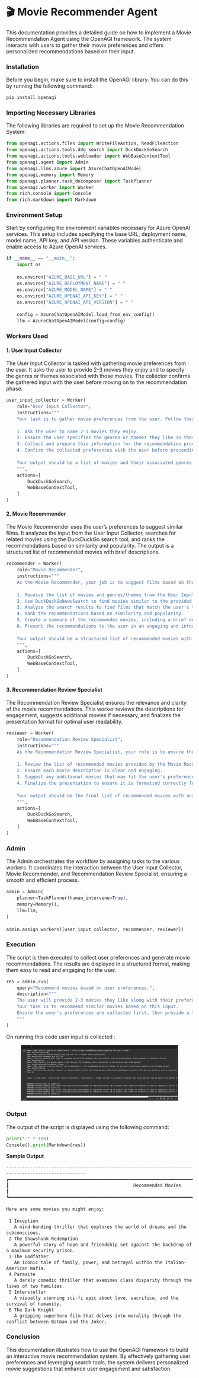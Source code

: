 # 🎬 Movie Recommender Agent

This documentation provides a detailed guide on how to implement a Movie Recommendation Agent using the OpenAGI framework. The system interacts with users to gather their movie preferences and offers personalized recommendations based on their input.

### Installation

Before you begin, make sure to install the OpenAGI library. You can do this by running the following command:

```bash
pip install openagi
```

### Importing Necessary Libraries

The following libraries are required to set up the Movie Recommendation System:

```python
from openagi.actions.files import WriteFileAction, ReadFileAction
from openagi.actions.tools.ddg_search import DuckDuckGoSearch
from openagi.actions.tools.webloader import WebBaseContextTool
from openagi.agent import Admin
from openagi.llms.azure import AzureChatOpenAIModel
from openagi.memory import Memory
from openagi.planner.task_decomposer import TaskPlanner
from openagi.worker import Worker
from rich.console import Console
from rich.markdown import Markdown
```

### Environment Setup

Start by configuring the environment variables necessary for Azure OpenAI services. This setup includes specifying the base URL, deployment name, model name, API key, and API version. These variables authenticate and enable access to Azure OpenAI services.

```python
if __name__ == "__main__":
    import os

    os.environ["AZURE_BASE_URL"] = " "
    os.environ["AZURE_DEPLOYMENT_NAME"] = " "
    os.environ["AZURE_MODEL_NAME"] = " "
    os.environ["AZURE_OPENAI_API_KEY"] = " "
    os.environ["AZURE_OPENAI_API_VERSION"] = " "

    config = AzureChatOpenAIModel.load_from_env_config()
    llm = AzureChatOpenAIModel(config=config)
```

### Workers Used

#### 1. User Input Collector

The User Input Collector is tasked with gathering movie preferences from the user. It asks the user to provide 2-3 movies they enjoy and to specify the genres or themes associated with those movies. The collector confirms the gathered input with the user before moving on to the recommendation phase.

```python
user_input_collector = Worker(
    role="User Input Collector",
    instructions="""
    Your task is to gather movie preferences from the user. Follow these steps:

    1. Ask the user to name 2-3 movies they enjoy.
    2. Ensure the user specifies the genres or themes they like in these movies.
    3. Collect and prepare this information for the recommendation process.
    4. Confirm the collected preferences with the user before proceeding.

    Your output should be a list of movies and their associated genres or themes.
    """,
    actions=[
        DuckDuckGoSearch,
        WebBaseContextTool,
    ]
)
```

#### 2. Movie Recommender

The Movie Recommender uses the user’s preferences to suggest similar films. It analyzes the input from the User Input Collector, searches for related movies using the DuckDuckGo search tool, and ranks the recommendations based on similarity and popularity. The output is a structured list of recommended movies with brief descriptions.

```python
recommender = Worker(
    role="Movie Recommender",
    instructions="""
    As the Movie Recommender, your job is to suggest films based on the user's preferences. Follow these steps:

    1. Receive the list of movies and genres/themes from the User Input Collector.
    2. Use DuckDuckGoNewsSearch to find movies similar to the provided examples.
    3. Analyze the search results to find films that match the user's tastes.
    4. Rank the recommendations based on similarity and popularity.
    5. Create a summary of the recommended movies, including a brief description for each.
    6. Present the recommendations to the user in an engaging and informative way.

    Your output should be a structured list of recommended movies with descriptions.
    """,
    actions=[
        DuckDuckGoSearch,
        WebBaseContextTool,
    ]
)
```

#### 3. Recommendation Review Specialist

The Recommendation Review Specialist ensures the relevance and clarity of the movie recommendations. This worker reviews the descriptions for engagement, suggests additional movies if necessary, and finalizes the presentation format for optimal user readability.

```python
reviewer = Worker(
    role="Recommendation Review Specialist",
    instructions="""
    As the Recommendation Review Specialist, your role is to ensure the recommendations are relevant and well-presented. Follow these steps:

    1. Review the list of recommended movies provided by the Movie Recommender.
    2. Ensure each movie description is clear and engaging.
    3. Suggest any additional movies that may fit the user's preferences.
    4. Finalize the presentation to ensure it is formatted correctly for easy readability.

    Your output should be the final list of recommended movies with any suggested enhancements.
    """,
    actions=[
        DuckDuckGoSearch,
        WebBaseContextTool,
    ]
)
```

### Admin

The Admin orchestrates the workflow by assigning tasks to the various workers. It coordinates the interaction between the User Input Collector, Movie Recommender, and Recommendation Review Specialist, ensuring a smooth and efficient process.

```python
admin = Admin(
    planner=TaskPlanner(human_intervene=True),
    memory=Memory(),
    llm=llm,
)

admin.assign_workers([user_input_collector, recommender, reviewer])
```

### Execution

The script is then executed to collect user preferences and generate movie recommendations. The results are displayed in a structured format, making them easy to read and engaging for the user.

```python
res = admin.run(
    query="Recommend movies based on user preferences.",
    description="""
    The user will provide 2-3 movies they like along with their preferred genres or themes.
    Your task is to recommend similar movies based on this input.
    Ensure the user's preferences are collected first, then provide a list of recommendations.
    """
)
```

On running this code user input is collected :

<figure><img src="../.gitbook/assets/Screenshot 2024-08-22 at 15.51.33.png" alt=""><figcaption></figcaption></figure>

### Output

The output of the script is displayed using the following command:

```python
print("-" * 100)
Console().print(Markdown(res))
```

**Sample Output**

```
----------------------------------------------------------------------------------------------------
┏━━━━━━━━━━━━━━━━━━━━━━━━━━━━━━━━━━━━━━━━━━━━━━━━━━━━━━━━━━━━━━━━━━━━━━━━━━━━━━━━━━━━━━━━━━━━━━━━━━━━━━━━━━━━━━━━━┓
┃                                               Recommended Movies                                                ┃
┗━━━━━━━━━━━━━━━━━━━━━━━━━━━━━━━━━━━━━━━━━━━━━━━━━━━━━━━━━━━━━━━━━━━━━━━━━━━━━━━━━━━━━━━━━━━━━━━━━━━━━━━━━━━━━━━━━┛

Here are some movies you might enjoy:                                                                              

 1 Inception                                                                                                       
   A mind-bending thriller that explores the world of dreams and the subconscious.                                 
 2 The Shawshank Redemption                                                                                        
   A powerful story of hope and friendship set against the backdrop of a maximum-security prison.                  
 3 The Godfather                                                                                                   
   An iconic tale of family, power, and betrayal within the Italian-American mafia.                                
 4 Parasite                                                                                                        
   A darkly comedic thriller that examines class disparity through the lives of two families.                      
 5 Interstellar                                                                                                    
   A visually stunning sci-fi epic about love, sacrifice, and the survival of humanity.                            
 6 The Dark Knight                                                                                                 
   A gripping superhero film that delves into morality through the conflict between Batman and the Joker. 
```

### Conclusion

This documentation illustrates how to use the OpenAGI framework to build an interactive movie recommendation system. By effectively gathering user preferences and leveraging search tools, the system delivers personalized movie suggestions that enhance user engagement and satisfaction.
